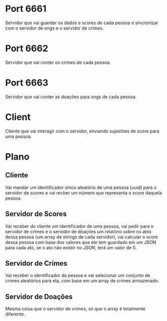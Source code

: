 # Port 6661
Servidor que vai guardar os dados e scores de cada pessoa e sincronizar com o servidor de ongs e o servidor de crimes.

# Port 6662
Servidor que vai conter os crimes de cada pessoa.

# Port 6663
Servidor que vai conter as doações para ongs de cada pessoa.

# Client
Cliente que vai interagir com o servidor, enviando sujestões de score para uma pessoa.

# Plano

## Cliente
Vai mandar um identificador único aleatório de uma pessoa (uuid) para o servidor de scores e vai recber um número que represanta o score daquela pessoa.

## Servidor de Scores
Vai receber do cliente um identificador de uma pessoa, vai pedir para o servidor de crimes e o servidor de doações um relatório sobre os atos dessa pessoa (um array de strings de cada servidor), vai calcular o score dessa pessoa com base dos valores que ele tem guardado em um JSON para cada ato, se o ato não existir no JSON, terá um valor de 0.

## Servidor de Crimes
Vai receber o identificador da pessoa e vai selecionar um conjunto de crimes aleatórios para ela, com base em um array de crimes armazenado.

## Servidor de Doações
Mesma coisa que o servidor de crimes, só que o array é totalmente diferente.

